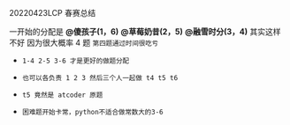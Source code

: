 20220423LCP 春赛总结

一开始的分配是 **@傻孩子(1，6)** **@草莓奶昔(2，5)** **@融雪时分(3，4)**
其实这样不好 因为很大概率 4 题 `第四题通过时间很吃亏`

- `1-4 2-5 3-6 才是更好的做题分配`

- `也可以各负责 1 2 3 然后三个人一起做 t4 t5 t6`

- `t5 竟然是 atcoder 原题`

- `困难题开始卡常，python不适合做常数大的3-6`
